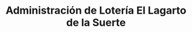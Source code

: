 ---
title: "Administración de Lotería El Lagarto de la Suerte"
url: /viso-del-marques/administracion-de-loteria-el-lagarto-de-la-suerte/
shop: lotería
---